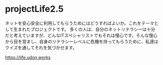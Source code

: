 # projectLife2.5

ネットを安心安全に利用してもらうためにはどうすればよいか。これをテーマとして生まれたプロジェクトです。
多くの人は、自分のネットリテラシーは十分だと考えていますが、どんなITスペシャリストでもそれは慢心です。そんな慢心から目を覚まし、自身のリテラシーレベルに危機を持ってもらうために、私達はクイズを通してそれを気づかせます。

https://life.udon.works